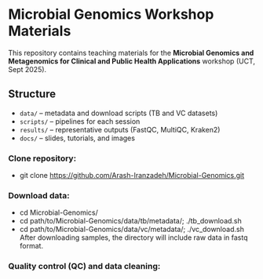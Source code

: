 # Microbial Genomics Workshop Materials

This repository contains teaching materials for the **Microbial Genomics and Metagenomics for Clinical and Public Health Applications** workshop (UCT, Sept 2025).

## Structure
- `data/` – metadata and download scripts (TB and VC datasets)
- `scripts/` – pipelines for each session
- `results/` – representative outputs (FastQC, MultiQC, Kraken2)
- `docs/` – slides, tutorials, and images

### Clone repository:
- git clone https://github.com/Arash-Iranzadeh/Microbial-Genomics.git

### Download data:
 - cd Microbial-Genomics/
 - cd path/to/Microbial-Genomics/data/tb/metadata/; ./tb_download.sh
 - cd path/to/Microbial-Genomics/data/vc/metadata/; ./vc_download.sh
After downloading samples, the directory will include raw data in fastq format.

### Quality control (QC) and data cleaning:
